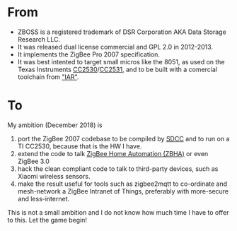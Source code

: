 # From
* ZBOSS is a registered trademark of DSR Corporation AKA Data Storage Research LLC.
* It was released dual license commercial and GPL 2.0 in 2012-2013.
* It implements the ZigBee Pro 2007 specification.
* It was best intented to target small micros like the 8051, as used on the Texas Instruments [CC2530](http://www.ti.com/product/cc2530)/[CC2531](http://www.ti.com/product/cc2531), and to be built with a comercial toolchain from ["IAR"](https://www.iar.com/).


# To
My ambition (December 2018) is
1. port the ZigBee 2007 codebase to be compiled by [SDCC](http://sdcc.sourceforge.net/) and to run on a TI CC2530, because that is the HW I have.
2. extend the code to talk [ZigBee Home Automation (ZBHA)](https://www.zigbee.org/zigbee-for-developers/applicationstandards/zigbeehomeautomation/) or even ZigBee 3.0
3. hack the clean compliant code to talk to third-party devices, such as Xiaomi wireless sensors.
4. make the result useful for tools such as zigbee2mqtt to co-ordinate and mesh-network a ZigBee Intranet of Things, preferably with more-secure and less-internet.

This is not a small ambition and I do not know how much time I have to offer to this. Let the game begin!
